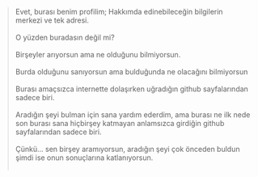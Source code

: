 

> Evet, burası benim profilim; Hakkımda edinebileceğin bilgilerin merkezi ve tek adresi.<br><br>
> O yüzden buradasın değil mi?<br><br>
> Birşeyler arıyorsun ama ne olduğunu bilmiyorsun.<br><br>
> Burda olduğunu sanıyorsun ama bulduğunda ne olacağını bilmiyorsun<br><br>
> Burası amaçsızca internette dolaşırken uğradığın github sayfalarından sadece biri.<br><br>
> Aradığın şeyi bulman için sana yardım ederdim, ama burası ne ilk nede son burası sana hiçbirşey katmayan anlamsızca girdiğin github sayfalarından sadece biri.<br><br>
> Çünkü... sen birşey aramıyorsun, aradığın şeyi çok önceden buldun şimdi ise onun sonuçlarına katlanıyorsun.<br><br>
